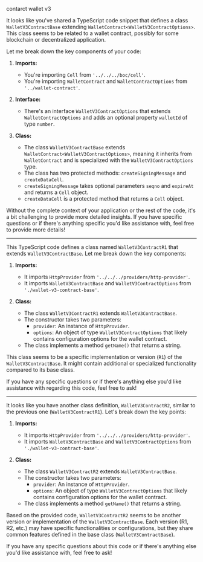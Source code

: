 contarct wallet v3 

It looks like you've shared a TypeScript code snippet that defines a class `WalletV3ContractBase` extending `WalletContract<WalletV3ContractOptions>`. This class seems to be related to a wallet contract, possibly for some blockchain or decentralized application.

Let me break down the key components of your code:

1. **Imports:**
   - You're importing `Cell` from `'../../../boc/cell'`.
   - You're importing `WalletContract` and `WalletContractOptions` from `'../wallet-contract'`.

2. **Interface:**
   - There's an interface `WalletV3ContractOptions` that extends `WalletContractOptions` and adds an optional property `walletId` of type `number`.

3. **Class:**
   - The class `WalletV3ContractBase` extends `WalletContract<WalletV3ContractOptions>`, meaning it inherits from `WalletContract` and is specialized with the `WalletV3ContractOptions` type.
   - The class has two protected methods: `createSigningMessage` and `createDataCell`.
   - `createSigningMessage` takes optional parameters `seqno` and `expireAt` and returns a `Cell` object.
   - `createDataCell` is a protected method that returns a `Cell` object.

Without the complete context of your application or the rest of the code, it's a bit challenging to provide more detailed insights. If you have specific questions or if there's anything specific you'd like assistance with, feel free to provide more details!

***

This TypeScript code defines a class named `WalletV3ContractR1` that extends `WalletV3ContractBase`. Let me break down the key components:

1. **Imports:**
   - It imports `HttpProvider` from `'../../../providers/http-provider'`.
   - It imports `WalletV3ContractBase` and `WalletV3ContractOptions` from `'./wallet-v3-contract-base'`.

2. **Class:**
   - The class `WalletV3ContractR1` extends `WalletV3ContractBase`.
   - The constructor takes two parameters:
     - `provider`: An instance of `HttpProvider`.
     - `options`: An object of type `WalletV3ContractOptions` that likely contains configuration options for the wallet contract.
   - The class implements a method `getName()` that returns a string.

This class seems to be a specific implementation or version (`R1`) of the `WalletV3ContractBase`. It might contain additional or specialized functionality compared to its base class.

If you have any specific questions or if there's anything else you'd like assistance with regarding this code, feel free to ask!

***


It looks like you have another class definition, `WalletV3ContractR2`, similar to the previous one (`WalletV3ContractR1`). Let's break down the key points:

1. **Imports:**
   - It imports `HttpProvider` from `'../../../providers/http-provider'`.
   - It imports `WalletV3ContractBase` and `WalletV3ContractOptions` from `'./wallet-v3-contract-base'`.

2. **Class:**
   - The class `WalletV3ContractR2` extends `WalletV3ContractBase`.
   - The constructor takes two parameters:
     - `provider`: An instance of `HttpProvider`.
     - `options`: An object of type `WalletV3ContractOptions` that likely contains configuration options for the wallet contract.
   - The class implements a method `getName()` that returns a string.

Based on the provided code, `WalletV3ContractR2` seems to be another version or implementation of the `WalletV3ContractBase`. Each version (R1, R2, etc.) may have specific functionalities or configurations, but they share common features defined in the base class (`WalletV3ContractBase`).

If you have any specific questions about this code or if there's anything else you'd like assistance with, feel free to ask!
